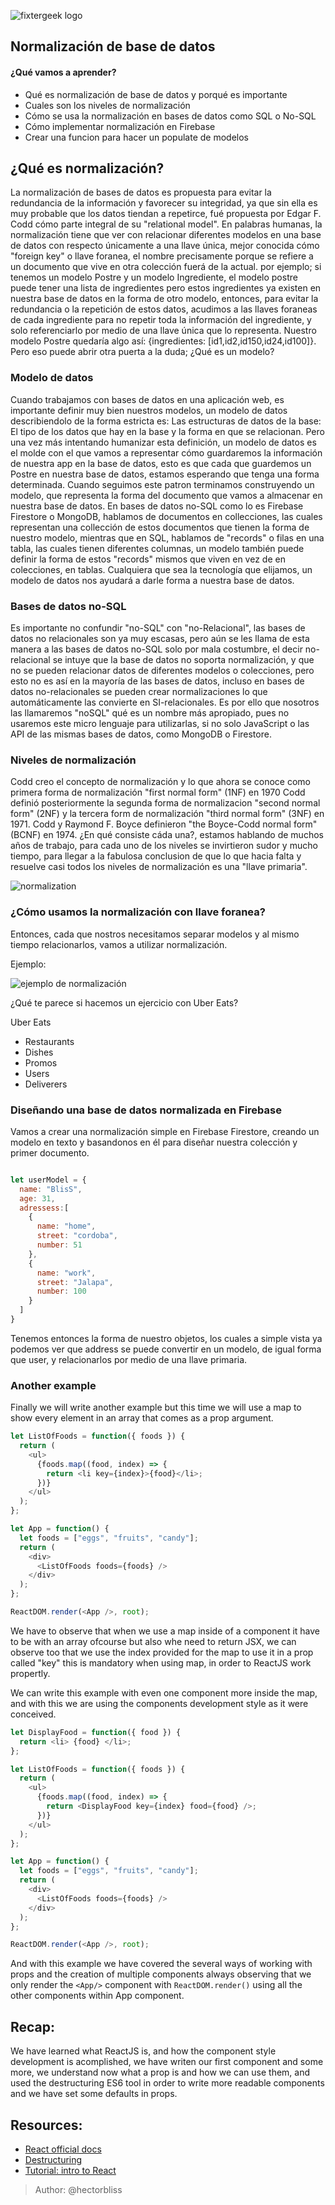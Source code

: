 ![fixtergeek logo](https://fixter.camp/static/media/geek_completo.7e1e87a7.png)

## Normalización de base de datos

#### ¿Qué vamos a aprender?

- Qué es normalización de base de datos y porqué es importante
- Cuales son los niveles de normalización
- Cómo se usa la normalización en bases de datos como SQL o No-SQL
- Cómo implementar normalización en Firebase
- Crear una funcion para hacer un populate de modelos

## ¿Qué es normalización?

La normalización de bases de datos es propuesta para evitar la redundancia de la información y favorecer su integridad, ya que sin ella es muy probable que los datos tiendan a repetirce, fué propuesta por Edgar F. Codd cómo parte integral de su "relational model".
En palabras humanas, la normalización tiene que ver con relacionar diferentes modelos en una base de datos con respecto únicamente a una llave única, mejor conocida cómo "foreign key" o llave foranea, el nombre precisamente porque se refiere a un documento que vive en otra colección fuerá de la actual.
por ejemplo; si tenemos un modelo Postre y un modelo Ingrediente, el modelo postre puede tener una lista de ingredientes pero estos ingredientes ya existen en nuestra base de datos en la forma de otro modelo, entonces, para evitar la redundancia o la repetición de estos datos, acudimos a las llaves foraneas de cada ingrediente para no repetir toda la información del ingrediente, y solo referenciarlo por medio de una llave única que lo representa. Nuestro modelo Postre quedaría algo así: {ingredientes: [id1,id2,id150,id24,id100]}.
Pero eso puede abrir otra puerta a la duda; ¿Qué es un modelo?

### Modelo de datos

Cuando trabajamos con bases de datos en una aplicación web, es importante definir muy bien nuestros modelos, un modelo de datos describiendolo de la forma estricta es: Las estructuras de datos de la base: El tipo de los datos que hay en la base y la forma en que se relacionan.
Pero una vez más intentando humanizar esta definición, un modelo de datos es el molde con el que vamos a representar cómo guardaremos la información de nuestra app en la base de datos, esto es que cada que guardemos un Postre en nuestra base de datos, estamos esperando que tenga una forma determinada.
Cuando seguimos este patron terminamos construyendo un modelo, que representa la forma del documento que vamos a almacenar en nuestra base de datos. En bases de datos no-SQL como lo es Firebase Firestore o MongoDB, hablamos de documentos en collecciones, las cuales representan una collección de estos documentos que tienen la forma de nuestro modelo, mientras que en SQL, hablamos de "records" o filas en una tabla, las cuales tienen diferentes columnas, un modelo también puede definir la forma de estos "records" mismos que viven en vez de en colecciones, en tablas.
Cualquiera que sea la tecnología que elijamos, un modelo de datos nos ayudará a darle forma a nuestra base de datos.

### Bases de datos no-SQL

Es importante no confundir "no-SQL" con "no-Relacional", las bases de datos no relacionales son ya muy escasas, pero aún se les llama de esta manera a las bases de datos no-SQL solo por mala costumbre, el decir no-relacional se intuye que la base de datos no soporta normalización, y que no se pueden relacionar datos de diferentes modelos o colecciones, pero esto no es así en la mayoría de las bases de datos, incluso en bases de datos no-relacionales se pueden crear normalizaciones lo que automáticamente las convierte en SI-relacionales.
Es por ello que nosotros las llamaremos "noSQL" qué es un nombre más apropiado, pues no usaremos este micro lenguaje para utilizarlas, si no solo JavaScript o las API de las mismas bases de datos, como MongoDB o Firestore.

### Niveles de normalización

Codd creo el concepto de normalización y lo que ahora se conoce como primera forma de normalización "first normal form" (1NF) en 1970 Codd definió posteriormente la segunda forma de normalizacion "second normal form" (2NF) y la tercera form de normalización "third normal form" (3NF) en 1971. Codd y Raymond F. Boyce definieron "the Boyce-Codd normal form" (BCNF) en 1974.
¿En qué consiste cáda una?, estamos hablando de muchos años de trabajo, para cada uno de los niveles se invirtieron sudor y mucho tiempo, para llegar a la fabulosa conclusion de que lo que hacia falta y resuelve casi todos los niveles de normalización es una "llave primaria".

![normalization](https://imgur.com/UyTLkyp)

### ¿Cómo usamos la normalización con llave foranea?

Entonces, cada que nostros necesitamos separar modelos y al mismo tiempo relacionarlos, vamos a utilizar normalización.

Ejemplo:

![ejemplo de normalización](https://imgur.com/Ay3mdLf)

¿Qué te parece si hacemos un ejercicio con Uber Eats?

Uber Eats

* Restaurants
* Dishes
* Promos
* Users
* Deliverers

### Diseñando una base de datos normalizada en Firebase

Vamos a crear una normalización simple en Firebase Firestore, creando un modelo en texto y basandonos en él para diseñar nuestra colección y primer documento. 

```javascript

let userModel = {
  name: "BlisS",
  age: 31,
  adressess:[
    {
      name: "home",
      street: "cordoba",
      number: 51
    },
    {
      name: "work",
      street: "Jalapa",
      number: 100
    }
  ]
}

```

Tenemos entonces la forma de nuestro objetos, los cuales a simple vista ya podemos ver que address se puede convertir en un modelo, de igual forma que user, y relacionarlos por medio de una llave primaria.



### Another example

Finally we will write another example but this time we will use a map to show every element in an array that comes as a prop argument.

```javascript
let ListOfFoods = function({ foods }) {
  return (
    <ul>
      {foods.map((food, index) => {
        return <li key={index}>{food}</li>;
      })}
    </ul>
  );
};

let App = function() {
  let foods = ["eggs", "fruits", "candy"];
  return (
    <div>
      <ListOfFoods foods={foods} />
    </div>
  );
};

ReactDOM.render(<App />, root);
```

We have to observe that when we use a map inside of a component it have to be with an array ofcourse but also whe need to return JSX, we can observe too that we use the index provided for the map to use it in a prop called "key" this is mandatory when using map, in order to ReactJS work propertly.

We can write this example with even one component more inside the map, and with this we are using the components development style as it were conceived.

```javascript
let DisplayFood = function({ food }) {
  return <li> {food} </li>;
};

let ListOfFoods = function({ foods }) {
  return (
    <ul>
      {foods.map((food, index) => {
        return <DisplayFood key={index} food={food} />;
      })}
    </ul>
  );
};

let App = function() {
  let foods = ["eggs", "fruits", "candy"];
  return (
    <div>
      <ListOfFoods foods={foods} />
    </div>
  );
};

ReactDOM.render(<App />, root);
```

And with this example we have covered the several ways of working with props and the creation of multiple components always observing that we only render the `<App/>` component with `ReactDOM.render()` using all the other components within App component.

## Recap:

We have learned what ReactJS is, and how the component style development is acomplished, we have writen our first component and some more, we understand now what a prop is and how we can use them, and used the destructuring ES6 tool in order to write more readable components and we have set some defaults in props.

## Resources:

- [React official docs](https://reactjs.org/)
- [Destructuring](http://exploringjs.com/es6/ch_destructuring.html)
- [Tutorial: intro to React](https://reactjs.org/tutorial/tutorial.html)

> Author: @hectorbliss
